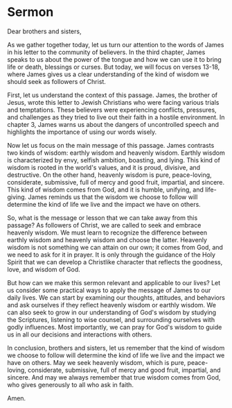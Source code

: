 # Sermon

Dear brothers and sisters,

As we gather together today, let us turn our attention to the words of James in his letter to the community of believers. In the third chapter, James speaks to us about the power of the tongue and how we can use it to bring life or death, blessings or curses. But today, we will focus on verses 13-18, where James gives us a clear understanding of the kind of wisdom we should seek as followers of Christ.

First, let us understand the context of this passage. James, the brother of Jesus, wrote this letter to Jewish Christians who were facing various trials and temptations. These believers were experiencing conflicts, pressures, and challenges as they tried to live out their faith in a hostile environment. In chapter 3, James warns us about the dangers of uncontrolled speech and highlights the importance of using our words wisely.

Now let us focus on the main message of this passage. James contrasts two kinds of wisdom: earthly wisdom and heavenly wisdom. Earthly wisdom is characterized by envy, selfish ambition, boasting, and lying. This kind of wisdom is rooted in the world's values, and it is proud, divisive, and destructive. On the other hand, heavenly wisdom is pure, peace-loving, considerate, submissive, full of mercy and good fruit, impartial, and sincere. This kind of wisdom comes from God, and it is humble, unifying, and life-giving. James reminds us that the wisdom we choose to follow will determine the kind of life we live and the impact we have on others.

So, what is the message or lesson that we can take away from this passage? As followers of Christ, we are called to seek and embrace heavenly wisdom. We must learn to recognize the difference between earthly wisdom and heavenly wisdom and choose the latter. Heavenly wisdom is not something we can attain on our own; it comes from God, and we need to ask for it in prayer. It is only through the guidance of the Holy Spirit that we can develop a Christlike character that reflects the goodness, love, and wisdom of God.

But how can we make this sermon relevant and applicable to our lives? Let us consider some practical ways to apply the message of James to our daily lives. We can start by examining our thoughts, attitudes, and behaviors and ask ourselves if they reflect heavenly wisdom or earthly wisdom. We can also seek to grow in our understanding of God's wisdom by studying the Scriptures, listening to wise counsel, and surrounding ourselves with godly influences. Most importantly, we can pray for God's wisdom to guide us in all our decisions and interactions with others.

In conclusion, brothers and sisters, let us remember that the kind of wisdom we choose to follow will determine the kind of life we live and the impact we have on others. May we seek heavenly wisdom, which is pure, peace-loving, considerate, submissive, full of mercy and good fruit, impartial, and sincere. And may we always remember that true wisdom comes from God, who gives generously to all who ask in faith.

Amen.